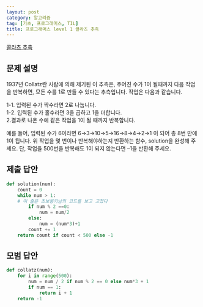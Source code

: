 ```yaml
---
layout: post
category: 알고리즘
tag: [기초, 프로그래머스, TIL]
title: 프로그래머스 level 1 콜라츠 추측
---
```


[콜라츠 추측](https://programmers.co.kr/learn/courses/30/lessons/12943) 

## 문제 설명

1937년 Collatz란 사람에 의해 제기된 이 추측은, 주어진 수가 1이 될때까지 다음 작업을 반복하면, 모든 수를 1로 만들 수 있다는 추측입니다. 작업은 다음과 같습니다.  

1-1. 입력된 수가 짝수라면 2로 나눕니다.  
1-2. 입력된 수가 홀수라면 3을 곱하고 1을 더합니다.  
2.결과로 나온 수에 같은 작업을 1이 될 때까지 반복합니다.  

예를 들어, 입력된 수가 6이라면 6→3→10→5→16→8→4→2→1 이 되어 총 8번 만에 1이 됩니다. 위 작업을 몇 번이나 반복해야하는지 반환하는 함수, solution을 완성해 주세요. 단, 작업을 500번을 반복해도 1이 되지 않는다면 –1을 반환해 주세요.

## 제출 답안

```python
def solution(num):
    count = 0
    while num > 1: 
    # 이 줄은 초보몽키님의 코드를 보고 고쳤다
        if num % 2 ==0:
            num = num/2
        else:
            num = (num*3)+1
        count += 1
    return count if count < 500 else -1
```

## 모범 답안

```python
def collatz(num):
    for i in range(500):
        num = num / 2 if num % 2 == 0 else num*3 + 1
        if num == 1:
            return i + 1
    return -1
```

